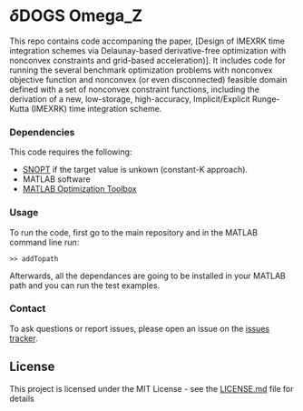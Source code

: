 # $\delta{}$DOGS Omega_Z

This repo contains code accompaning the paper, [Design of IMEXRK time integration schemes via Delaunay-based derivative-free optimization with nonconvex constraints and grid-based acceleration)]. It includes code for running the several benchmark optimization problems with nonconvex objective function and nonconvex (or even disconnected) feasible domain defined with a set of nonconvex constraint functions, including the derivation of a new, low-storage, high-accuracy, Implicit/Explicit Runge-Kutta (IMEXRK) time integration scheme.




### Dependencies
This code requires the following:
* [SNOPT](https://ccom.ucsd.edu/~optimizers/solvers/snopt/) if the target value is unkown (constant-K approach).
* MATLAB software
* [MATLAB Optimization Toolbox](https://www.mathworks.com/products/optimization.html)


### Usage
To run the code, first go to the main repository and in the MATLAB command line run:

```
>> addTopath
```
Afterwards, all the dependances are going to be installed in your MATLAB path and you can run the test examples. 

### Contact
To ask questions or report issues, please open an issue on the [issues tracker](https://github.com/salimoha/deltaDOGS_OmegaZ/issues).



## License

This project is licensed under the MIT License - see the [LICENSE.md](LICENSE.md) file for details

